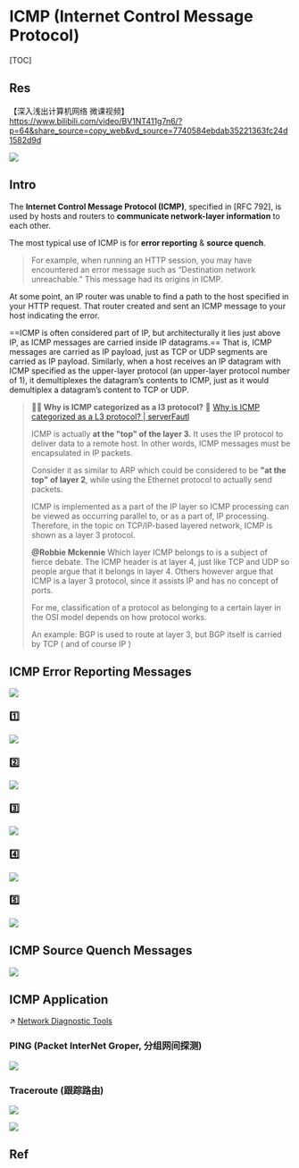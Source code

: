 # ICMP (Internet Control Message Protocol)

[TOC]



## Res
【深入浅出计算机网络 微课视频】 https://www.bilibili.com/video/BV1NT411g7n6/?p=64&share_source=copy_web&vd_source=7740584ebdab35221363fc24d1582d9d

![](../../../../../../../../Assets/Pics/Screenshot%202023-05-19%20at%2010.37.03%20AM.png)


## Intro
The **Internet Control Message Protocol (ICMP)**, specified in [RFC 792], is used by hosts and routers to **communicate network-layer information** to each other. 

The most typical use of ICMP is for **error reporting** & **source quench**.
> For example, when running an HTTP session, you may have encountered an error message such as “Destination network unreachable.” This message had its origins in ICMP. 

At some point, an IP router was unable to find a path to the host specified in your HTTP request. That router created and sent an ICMP message to your host indicating the error.

==ICMP is often considered part of IP, but architecturally it lies just above IP, as ICMP messages are carried inside IP datagrams.== That is, ICMP messages are carried as IP payload, just as TCP or UDP segments are carried as IP payload. Similarly, when a host receives an IP datagram with ICMP specified as the upper-layer protocol (an upper-layer protocol number of 1), it demultiplexes the datagram’s contents to ICMP, just as it would demultiplex a datagram’s content to TCP or UDP.

> **🤦🏼 Why is ICMP categorized as a l3 protocol?**
> 🔗 [Why is ICMP categorized as a L3 protocol? | serverFautl](https://serverfault.com/questions/511965/why-is-icmp-categorized-as-a-layer-3-protocol)
> 
> ICMP is actually **at the "top" of the layer 3.** It uses the IP protocol to deliver data to a remote host. In other words, ICMP messages must be encapsulated in IP packets. 
> 
> Consider it as similar to ARP which could be considered to be **"at the top" of layer 2**, while using the Ethernet protocol to actually send packets.
> 
> ICMP is implemented as a part of the IP layer so ICMP processing can be viewed as occurring parallel to, or as a part of, IP processing. Therefore, in the topic on TCP/IP-based layered network, ICMP is shown as a layer 3 protocol.
> 
> **@Robbie Mckennie**
> Which layer ICMP belongs to is a subject of fierce debate. The ICMP header is at layer 4, just like TCP and UDP so people argue that it belongs in layer 4. Others however argue that ICMP is a layer 3 protocol, since it assists IP and has no concept of ports.
> 
> For me, classification of a protocol as belonging to a certain layer in the OSI model depends on how protocol works.
> 
> An example:
> BGP is used to route at layer 3, but BGP itself is carried by TCP ( and of course IP )



## ICMP Error Reporting Messages
![](../../../../../../../../Assets/Pics/Screenshot%202023-05-19%20at%2010.48.35%20AM.png)


### 1️⃣
![](../../../../../../../../Assets/Pics/Screenshot%202023-05-19%20at%2010.46.30%20AM.png)

### 2️⃣
![](../../../../../../../../Assets/Pics/Screenshot%202023-05-19%20at%2010.46.54%20AM.png)


### 3️⃣
![](../../../../../../../../Assets/Pics/Screenshot%202023-05-19%20at%2010.47.28%20AM.png)


### 4️⃣
![](../../../../../../../../Assets/Pics/Screenshot%202023-05-19%20at%2010.47.51%20AM.png)


### 5️⃣
![](../../../../../../../../Assets/Pics/Screenshot%202023-05-19%20at%2010.48.19%20AM.png)



## ICMP Source Quench Messages
![](../../../../../../../../Assets/Pics/Screenshot%202023-05-19%20at%2010.49.55%20AM.png)



## ICMP Application
↗ [Network Diagnostic Tools](../../../../../../🥷🏼%20Operating%20System%20(Tech)/Linux%20(UNIX%20Family)/🪓%20Free%20Software/Network%20Management/Network%20Diagnostic%20Tools.md)


### PING (Packet InterNet Groper, 分组网间探测)
![](../../../../../../../../Assets/Pics/Screenshot%202023-05-19%20at%2010.51.55%20AM.png)


### Traceroute (跟踪路由)
![](../../../../../../../../Assets/Pics/Screenshot%202023-05-19%20at%2010.50.50%20AM.png)

![](../../../../../../../../Assets/Pics/Screenshot%202023-05-19%20at%2010.51.16%20AM.png)



## Ref

